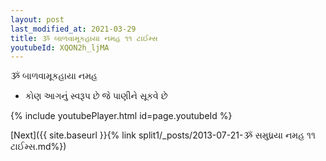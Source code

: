 ```yaml
---
layout: post
last_modified_at: 2021-03-29
title: ૐ બાળવામૂકહાયા નમહ ૧૧ ટાઈમ્સ
youtubeId: XQON2h_ljMA
---
```

 
 
 ૐ બાળવામૂકહાયા નમહ  
 
 -  કોણ આગનું સ્વરૂપ છે જે પાણીને સૂકવે છે 
 
  
 
  
 
 
 
 
 
 


{% include youtubePlayer.html id=page.youtubeId %}
 
[Next]({{ site.baseurl }}{% link  split1/_posts/2013-07-21-ૐ સમુધ્રયા નમહ ૧૧ ટાઈમ્સ.md%})
 
